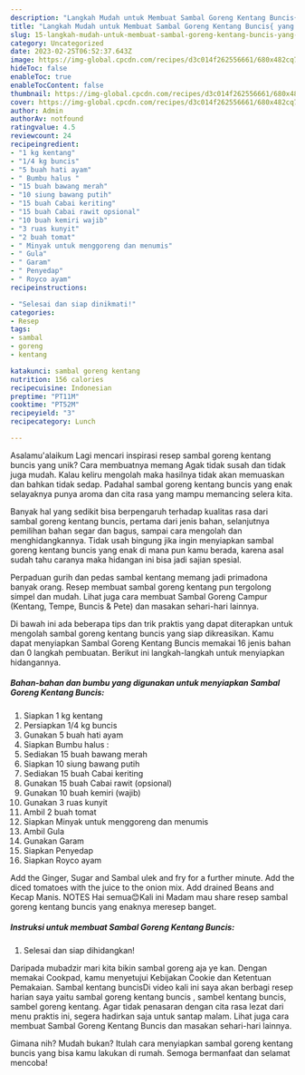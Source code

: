 ```yaml
---
description: "Langkah Mudah untuk Membuat Sambal Goreng Kentang Buncis{ yang Lezat"
title: "Langkah Mudah untuk Membuat Sambal Goreng Kentang Buncis{ yang Lezat"
slug: 15-langkah-mudah-untuk-membuat-sambal-goreng-kentang-buncis-yang-lezat
category: Uncategorized
date: 2023-02-25T06:52:37.643Z
image: https://img-global.cpcdn.com/recipes/d3c014f262556661/680x482cq70/sambal-goreng-kentang-buncis-foto-resep-utama.jpg
hideToc: false
enableToc: true
enableTocContent: false
thumbnail: https://img-global.cpcdn.com/recipes/d3c014f262556661/680x482cq70/sambal-goreng-kentang-buncis-foto-resep-utama.jpg
cover: https://img-global.cpcdn.com/recipes/d3c014f262556661/680x482cq70/sambal-goreng-kentang-buncis-foto-resep-utama.jpg
author: Admin
authorAv: notfound
ratingvalue: 4.5
reviewcount: 24
recipeingredient:
- "1 kg kentang"
- "1/4 kg buncis"
- "5 buah hati ayam"
- " Bumbu halus "
- "15 buah bawang merah"
- "10 siung bawang putih"
- "15 buah Cabai keriting"
- "15 buah Cabai rawit opsional"
- "10 buah kemiri wajib"
- "3 ruas kunyit"
- "2 buah tomat"
- " Minyak untuk menggoreng dan menumis"
- " Gula"
- " Garam"
- " Penyedap"
- " Royco ayam"
recipeinstructions:

- "Selesai dan siap dinikmati!"
categories:
- Resep
tags:
- sambal
- goreng
- kentang

katakunci: sambal goreng kentang 
nutrition: 156 calories
recipecuisine: Indonesian
preptime: "PT11M"
cooktime: "PT52M"
recipeyield: "3"
recipecategory: Lunch

---
```



Asalamu'alaikum Lagi mencari inspirasi resep sambal goreng kentang buncis yang unik? Cara membuatnya memang Agak tidak susah dan tidak juga mudah. Kalau keliru mengolah maka hasilnya tidak akan memuaskan dan bahkan tidak sedap. Padahal sambal goreng kentang buncis yang enak selayaknya punya aroma dan cita rasa yang mampu memancing selera kita.


Banyak hal yang sedikit bisa berpengaruh terhadap kualitas rasa dari sambal goreng kentang buncis, pertama dari jenis bahan, selanjutnya pemilihan bahan segar dan bagus, sampai cara mengolah dan menghidangkannya. Tidak usah bingung jika ingin menyiapkan sambal goreng kentang buncis yang enak di mana pun kamu berada, karena asal sudah tahu caranya maka hidangan ini bisa jadi sajian spesial.

Perpaduan gurih dan pedas sambal kentang memang jadi primadona banyak orang. Resep membuat sambal goreng kentang pun tergolong simpel dan mudah. Lihat juga cara membuat Sambal Goreng Campur (Kentang, Tempe, Buncis &amp; Pete) dan masakan sehari-hari lainnya.


Di bawah ini ada beberapa tips dan trik praktis yang dapat diterapkan untuk mengolah sambal goreng kentang buncis yang siap dikreasikan. Kamu dapat menyiapkan Sambal Goreng Kentang Buncis memakai 16 jenis bahan dan 0 langkah pembuatan. Berikut ini langkah-langkah untuk menyiapkan hidangannya.

<!--inarticleads1-->

##### Bahan-bahan dan bumbu yang digunakan untuk menyiapkan Sambal Goreng Kentang Buncis:

1. Siapkan 1 kg kentang
1. Persiapkan 1/4 kg buncis
1. Gunakan 5 buah hati ayam
1. Siapkan  Bumbu halus :
1. Sediakan 15 buah bawang merah
1. Siapkan 10 siung bawang putih
1. Sediakan 15 buah Cabai keriting
1. Gunakan 15 buah Cabai rawit (opsional)
1. Gunakan 10 buah kemiri (wajib)
1. Gunakan 3 ruas kunyit
1. Ambil 2 buah tomat
1. Siapkan  Minyak untuk menggoreng dan menumis
1. Ambil  Gula
1. Gunakan  Garam
1. Siapkan  Penyedap
1. Siapkan  Royco ayam


Add the Ginger, Sugar and Sambal ulek and fry for a further minute. Add the diced tomatoes with the juice to the onion mix. Add drained Beans and Kecap Manis. NOTES Hai semua😊Kali ini Madam mau share resep sambal goreng kentang buncis yang enaknya meresep banget. 

<!--inarticleads2-->

##### Instruksi untuk membuat Sambal Goreng Kentang Buncis:


1. Selesai dan siap dihidangkan!

Daripada mubadzir mari kita bikin sambal goreng aja ye kan. Dengan memakai Cookpad, kamu menyetujui Kebijakan Cookie dan Ketentuan Pemakaian. Sambal kentang buncisDi video kali ini saya akan berbagi resep harian saya yaitu sambal goreng kentang buncis , sambel kentang buncis, sambel goreng kentang. Agar tidak penasaran dengan cita rasa lezat dari menu praktis ini, segera hadirkan saja untuk santap malam. Lihat juga cara membuat Sambal Goreng Kentang Buncis dan masakan sehari-hari lainnya. 

Gimana nih? Mudah bukan? Itulah cara menyiapkan sambal goreng kentang buncis yang bisa kamu lakukan di rumah. Semoga bermanfaat dan selamat mencoba!
